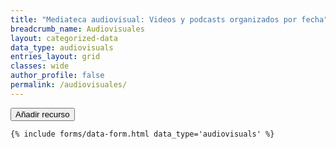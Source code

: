 ```yaml
---
title: "Mediateca audiovisual: Videos y podcasts organizados por fecha"
breadcrumb_name: Audiovisuales
layout: categorized-data
data_type: audiovisuals
entries_layout: grid
classes: wide
author_profile: false
permalink: /audiovisuales/  
---
```


<div>
    <span class="d-inline">
        <button class="btn btn-sm btn-primary" id="new-item" style="">
            <i class="fas fa-fw fa-plus"></i> Añadir recurso
        </button>
    </span>

    {% include forms/data-form.html data_type='audiovisuals' %} 
</div>




